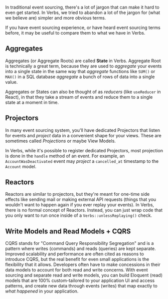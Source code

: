 In traditional event sourcing, there's a lot of jargon that can make it hard to even get
started. In Verbs, we tried to abandon a lot of the jargon for (what we believe are) simpler
and more obvious terms.

If you have event sourcing experience, or have heard event sourcing terms before, it may
be useful to compare them to what we have in Verbs.

## Aggregates

Aggregates (or Aggregate Roots) are called **State** in Verbs. Aggregate Root is technically
a great term, because they are used to _aggregate_ your events into a single state in the same
way that _aggregate_ functions like `SUM()` or `MAX()` in a SQL database _aggregate_ a bunch of
rows of data into a single value.

Aggregates or States can also be thought of as _reducers_ (like `useReducer` in React), in that
they take a stream of events and reduce them to a single state at a moment in time.

## Projectors

In many event sourcing system, you'll have dedicated Projectors that listen for events and
_project_ data in a convenient shape for your views. These are sometimes called _Projections_
or maybe View Models.

In Verbs, while it's possible to register dedicated Projectors, most projection is done in
the `handle` method of an event. For example, an `AccountWasDeactivated` event may _project_
a `cancelled_at` timestamp to the `Account` model.

## Reactors

Reactors are similar to projectors, but they're meant for one-time side effects like sending
mail or making external API requests (things that you wouldn't want to happen again if you
ever replay your events). In Verbs, there is no formal concept of Reactors. Instead, you can
just wrap code that you only want to run once inside of a `Verbs::unlessReplaying()` check.

## Write Models and Read Models + CQRS

CQRS stands for "Command Query Responsibility Segregation" and is a pattern where writes (commands)
and reads (queries) are kept separate. Improved scalability and performance are often cited as 
reasons to introduce CQRS, but the real benefit for even small applications is the flexibility
that it allows. Developers often have to make concessions in their data models to account for both
read and write concerns. With event sourcing and separate read and write models, you can build
Eloquent (read) models that are 100% custom-tailored to your application UI and access patterns, 
and create new data through events (writes) that map exactly to _what happened_ in your application.
